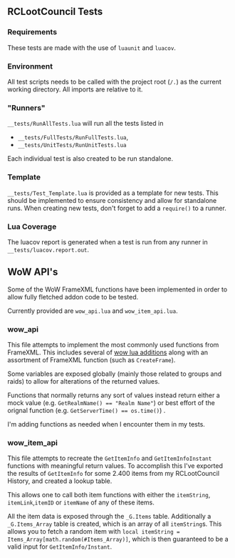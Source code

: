 ## RCLootCouncil Tests

### Requirements
These tests are made with the use of `luaunit` and `luacov`.

### Environment
All test scripts needs to be called with the project root (`/.`) as the current working directory. All imports are relative to it.

### "Runners"
`__tests/RunAllTests.lua` will run all the tests listed in
* `__tests/FullTests/RunFullTests.lua`,
* `__tests/UnitTests/RunUnitTests.lua`

Each individual test is also created to be run standalone.

### Template
`__tests/Test_Template.lua` is provided as a template for new tests. This should be implemented to ensure consistency and allow for standalone runs. When creating new tests, don't forget to add a `require()` to a runner.

### Lua Coverage
The luacov report is generated when a test is run from any runner in `__tests/luacov.report.out`.

## WoW API's
Some of the WoW FrameXML functions have been implemented in order to allow fully fletched addon code to be tested.

Currently provided are `wow_api.lua` and `wow_item_api.lua`.

### wow_api
This file attempts to implement the most commonly used functions from FrameXML. This includes several of [wow lua additions](https://wow.gamepedia.com/Lua_functions) along with an assortment of FrameXML function (such as `CreateFrame`).

Some variables are exposed globally (mainly those related to groups and raids) to allow for alterations of the returned values.

Functions that normally returns any sort of values instead return either a mock value (e.g. `GetRealmName() == "Realm Name"`) or best effort of the orignal function (e.g. `GetServerTime() == os.time()`) .

I'm adding functions as needed when I encounter them in my tests.

### wow_item_api
This file attempts to recreate the `GetItemInfo` and `GetItemInfoInstant` functions with meaningful return values. To accomplish this I've exported the results of `GetItemInfo` for some 2.400 items from my RCLootCouncil History, and created a lookup table.

This allows one to call both item functions with either the `itemString`, `itemLink`,`itemID` or `itemName` of any of these items.

All the item data is exposed through the `_G.Items` table. Additionally a `_G.Items_Array` table is created, which is an array of all `itemString`s. This allows you to fetch a random item with `local itemString = Items_Array[math.random(#Items_Array)]`, which is then guaranteed to be a valid input for `GetItemInfo/Instant`.
